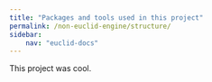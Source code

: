 ```yaml
---
title: "Packages and tools used in this project"
permalink: /non-euclid-engine/structure/
sidebar:
    nav: "euclid-docs"
---
```


This project was cool.